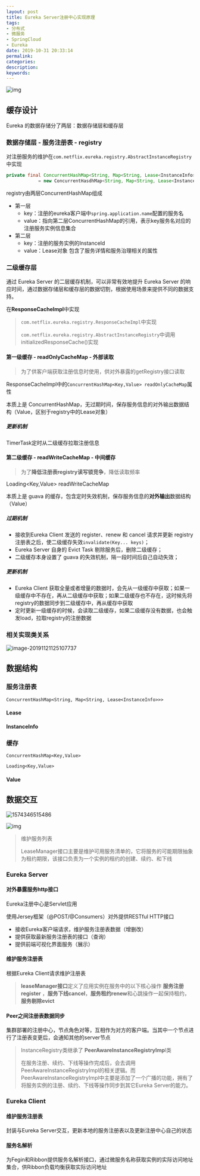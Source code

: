 ```yaml
---
layout: post
title: Eureka Server注册中心实现原理
tags:
- 分布式
- 微服务
- SpringCloud
- Eureka
date: 2019-10-31 20:33:14
permalink:
categories:
description:
keywords:
---
```


![img](\img\in-post\micro-service\assets\8458706-df1cd20c56e7ca51.png)

## 缓存设计

Eureka 的数据存储分了两层：数据存储层和缓存层

### 数据存储层 - 服务注册表 - registry

对注册服务的维护在`com.netflix.eureka.registry.AbstractInstanceRegistry`中实现

```java
private final ConcurrentHashMap<String, Map<String, Lease<InstanceInfo>>> registry
            = new ConcurrentHasdhMap<String, Map<String, Lease<InstanceInfo>>>();
```

registry由两层ConcurrentHashMap组成

- 第一层
  - key：注册的eureka客户端中`spring.application.name`配置的服务名
  - value：指向第二层ConcurrentHashMap的引用，表示key服务名对应的注册服务实例信息集合
- 第二层
  - key：注册的服务实例的InstanceId
  - value：Lease对象 包含了服务详情和服务治理相关的属性  

### 二级缓存层 

通过 Eureka Server 的二层缓存机制，可以非常有效地提升 Eureka Server 的响应时间，通过数据存储层和缓存层的数据切割，根据使用场景来提供不同的数据支持。

在**ResponseCacheImpl**中实现

> `com.netflix.eureka.registry.ResponseCacheImpl`中实现
>
> `com.netflix.eureka.registry.AbstractInstanceRegistry`中调用initializedResponseCache()实现

#### 第一级缓存 - readOnlyCacheMap - 外部读取

> 为了供客户端获取注册信息时使用，供对外暴露的getRegistry接口读取

ResponseCacheImpl中的`ConcurrentHashMap<Key,Value> readOnlyCacheMap`属性

本质上是 ConcurrentHashMap，无过期时间，保存服务信息的对外输出数据结构（Value，区别于registry中的Lease对象）

##### 更新机制

TimerTask定时从二级缓存拉取注册信息

#### 第二级缓存 - readWriteCacheMap - 中间缓存

> 为了**降低注册表registry读写锁竞争**，降低读取频率

 Loading<Key,Value> readWriteCacheMap

本质上是 guava 的缓存，包含定时失效机制，保存服务信息的**对外输出**数据结构（Value） 

##### 过期机制

- 接收到Eureka Client 发送的 register、renew 和 cancel 请求并更新 registry 注册表之后，使二级缓存失效`invalidate(Key... keys)`；
- Eureka Server 自身的 Evict Task 剔除服务后，删除二级缓存；
- 二级缓存本身设置了 guava 的失效机制，隔一段时间后自己自动失效；

##### 更新机制

- Eureka Client 获取全量或者增量的数据时，会先从一级缓存中获取；如果一级缓存中不存在，再从二级缓存中获取；如果二级缓存也不存在，这时候先将registry的数据同步到二级缓存中，再从缓存中获取
- 定时更新一级缓存的时候，会读取二级缓存，如果二级缓存没有数据，也会触发load，拉取registry的注册数据

### 相关实现类关系

![image-20191121125107737](\img\in-post\micro-service\assets\image-20191121125107737.png)

## 数据结构

### 服务注册表

`ConcurrentHashMap<String, Map<String, Lease<InstanceInfo>>>`

#### Lease



#### InstanceInfo



### 缓存

`ConcurrentHashMap<Key,Value>`

`Loading<Key,Value>`

#### Value



## 数据交互

![1574346515486](\img\in-post\micro-service\assets\1574346515486.png)



![img](\img\in-post\micro-service\assets\1158841-20190704115343832-1380910507.png)

> 维护服务列表
>
> LeaseManager接口主要是维护可用服务清单的，它将服务的可能期限抽象为租约期限，该接口负责为一个实例的租约的创建、续约、和下线 

### Eureka Server

#### 对外暴露服务http接口

Eureka注册中心是Servlet应用

使用Jersey框架（@POST/@Consumers）对外提供RESTful HTTP接口

- 接收Eureka客户端请求，维护服务注册表数据（增删改）
- 提供获取最新服务注册表的接口（查询）
- 提供前端可视化界面服务（展示）

#### 维护服务注册表

根据Eureka Client请求维护注册表

> **leaseManager接口**定义了应用实例在服务中的以下核心操作
>  **服务注册register** ，**服务下线cancel**，**服务租约renew**和心跳操作一起保持租约，**服务剔除evict** 

#### Peer之间注册表数据同步

集群部署的注册中心，节点角色对等，互相作为对方的客户端。当其中一个节点进行了注册表变更后，会通知其他的server节点

> InstanceRegistry类继承了 **PeerAwareInstanceRegistryImp**l类
>
> 在服务注册、续约、下线等操作完成后，会去调用PeerAwareInstanceRegistryImpl的相关逻辑。而PeerAwareInstanceRegistryImpl中主要是添加了一个广播的功能，拥有了将服务实例的注册、续约、下线等操作同步到其它Eureka Server的能力。

### Eureka Client

#### 维护服务注册表

封装与Eureka Server交互，更新本地的服务注册表以及更新注册中心自己的状态

#### 服务名解析

为Fegin和Ribbon提供服务名解析接口，通过微服务名称获取实例的实际访问地址集合，供Ribbon负载均衡获取实际访问地址